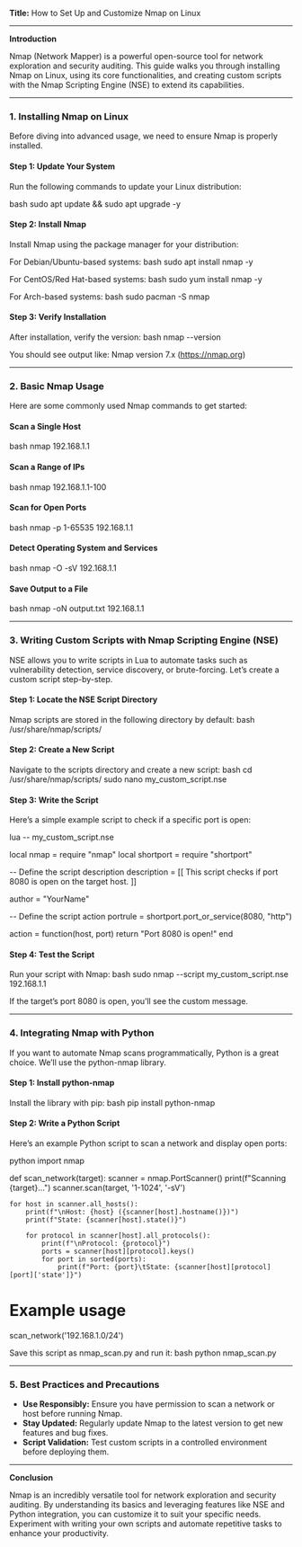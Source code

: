 
**Title:** How to Set Up and Customize Nmap on Linux

---

**Introduction**

Nmap (Network Mapper) is a powerful open-source tool for network exploration and security auditing. This guide walks you through installing Nmap on Linux, using its core functionalities, and creating custom scripts with the Nmap Scripting Engine (NSE) to extend its capabilities.

---

### **1. Installing Nmap on Linux**

Before diving into advanced usage, we need to ensure Nmap is properly installed.

#### **Step 1: Update Your System**
Run the following commands to update your Linux distribution:

bash
sudo apt update && sudo apt upgrade -y


#### **Step 2: Install Nmap**
Install Nmap using the package manager for your distribution:

For Debian/Ubuntu-based systems:
bash
sudo apt install nmap -y


For CentOS/Red Hat-based systems:
bash
sudo yum install nmap -y


For Arch-based systems:
bash
sudo pacman -S nmap


#### **Step 3: Verify Installation**
After installation, verify the version:
bash
nmap --version

You should see output like:
Nmap version 7.x (https://nmap.org)


---

### **2. Basic Nmap Usage**

Here are some commonly used Nmap commands to get started:

#### **Scan a Single Host**
bash
nmap 192.168.1.1


#### **Scan a Range of IPs**
bash
nmap 192.168.1.1-100


#### **Scan for Open Ports**
bash
nmap -p 1-65535 192.168.1.1


#### **Detect Operating System and Services**
bash
nmap -O -sV 192.168.1.1


#### **Save Output to a File**
bash
nmap -oN output.txt 192.168.1.1


---

### **3. Writing Custom Scripts with Nmap Scripting Engine (NSE)**

NSE allows you to write scripts in Lua to automate tasks such as vulnerability detection, service discovery, or brute-forcing. Let’s create a custom script step-by-step.

#### **Step 1: Locate the NSE Script Directory**
Nmap scripts are stored in the following directory by default:
bash
/usr/share/nmap/scripts/


#### **Step 2: Create a New Script**
Navigate to the scripts directory and create a new script:
bash
cd /usr/share/nmap/scripts/
sudo nano my_custom_script.nse


#### **Step 3: Write the Script**
Here’s a simple example script to check if a specific port is open:

lua
-- my_custom_script.nse

local nmap = require "nmap"
local shortport = require "shortport"

-- Define the script description
description = [[
This script checks if port 8080 is open on the target host.
]]

author = "YourName"

-- Define the script action
portrule = shortport.port_or_service(8080, "http")

action = function(host, port)
    return "Port 8080 is open!"
end


#### **Step 4: Test the Script**
Run your script with Nmap:
bash
sudo nmap --script my_custom_script.nse 192.168.1.1

If the target’s port 8080 is open, you’ll see the custom message.

---

### **4. Integrating Nmap with Python**

If you want to automate Nmap scans programmatically, Python is a great choice. We’ll use the python-nmap library.

#### **Step 1: Install python-nmap**
Install the library with pip:
bash
pip install python-nmap


#### **Step 2: Write a Python Script**
Here’s an example Python script to scan a network and display open ports:

python
import nmap

def scan_network(target):
    scanner = nmap.PortScanner()
    print(f"Scanning {target}...")
    scanner.scan(target, '1-1024', '-sV')

    for host in scanner.all_hosts():
        print(f"\nHost: {host} ({scanner[host].hostname()})")
        print(f"State: {scanner[host].state()}")

        for protocol in scanner[host].all_protocols():
            print(f"\nProtocol: {protocol}")
            ports = scanner[host][protocol].keys()
            for port in sorted(ports):
                print(f"Port: {port}\tState: {scanner[host][protocol][port]['state']}")

# Example usage
scan_network('192.168.1.0/24')


Save this script as nmap_scan.py and run it:
bash
python nmap_scan.py


---

### **5. Best Practices and Precautions**

- **Use Responsibly:** Ensure you have permission to scan a network or host before running Nmap.
- **Stay Updated:** Regularly update Nmap to the latest version to get new features and bug fixes.
- **Script Validation:** Test custom scripts in a controlled environment before deploying them.

---

**Conclusion**

Nmap is an incredibly versatile tool for network exploration and security auditing. By understanding its basics and leveraging features like NSE and Python integration, you can customize it to suit your specific needs. Experiment with writing your own scripts and automate repetitive tasks to enhance your productivity.
